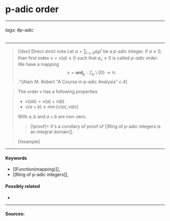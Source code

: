 # p-adic order
***
###### tags: #p-adic 
***
>[!dsn] Direct strict note
>Let $a=\sum_{i\ge0}a_{i}p^{i}$ be a $p$-adic integer. If $a\ne0$, then first index $v=v(a)\ge0$ such that $a_{v}\ne0$ is called $p$*-adic order*. We have a mapping
>$$v=\textbf{ord}_{p}:\mathbb{Z}_{p}\setminus\{0\}\to\mathbb{N}$$.^[Alain M. Robert "A Course in p-adic Analysis" c.4]

>The order $v$ has a following properties
>- $v(ab)=v(a)+v(b)$
>- $v(a+b)\ge\min\{v(a),v(b)\}$
>
>With $a,b$ and $a+b$ are non-zero.
>
>>[!proof]+
>>It's a corollary of proof of [[Ring of p-adic integers is an integral domain]].

>[!example] 
>
***
#### Keywords
- [[Function(mapping)]],
- [[Ring of p-adic integers]],
#### Possibly related
- 
***
#### Sources: